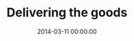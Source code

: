 ---
event: Fluent 2014
title: "Delivering the goods"
youtube_id: R8W_6xWphtw
authors: 
    - Paul Irish

layout: youtube
date: 2014-03-11 00:00:00
---